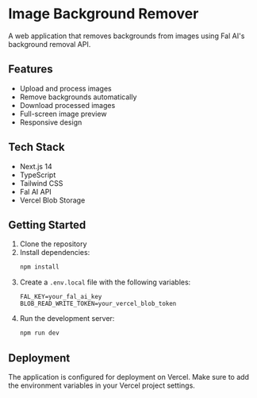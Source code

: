 # Image Background Remover

A web application that removes backgrounds from images using Fal AI's background removal API.

## Features

- Upload and process images
- Remove backgrounds automatically
- Download processed images
- Full-screen image preview
- Responsive design

## Tech Stack

- Next.js 14
- TypeScript
- Tailwind CSS
- Fal AI API
- Vercel Blob Storage

## Getting Started

1. Clone the repository
2. Install dependencies:
   ```bash
   npm install
   ```
3. Create a `.env.local` file with the following variables:
   ```
   FAL_KEY=your_fal_ai_key
   BLOB_READ_WRITE_TOKEN=your_vercel_blob_token
   ```
4. Run the development server:
   ```bash
   npm run dev
   ```

## Deployment

The application is configured for deployment on Vercel. Make sure to add the environment variables in your Vercel project settings.
